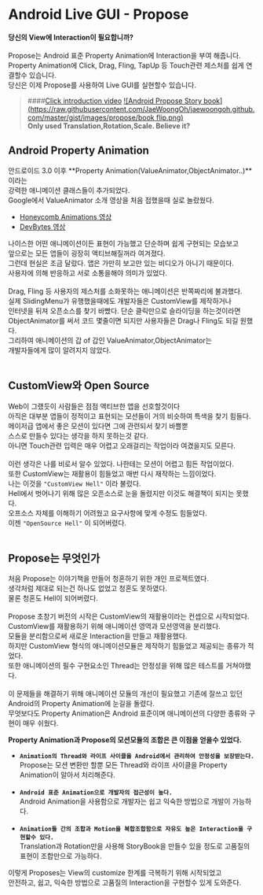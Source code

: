 # Android Live GUI - Propose
**당신의 View에 Interaction이 필요합니까?**<br><br>
Propose는 Android 표준 Property Animation에 Interaction을 부여 해줍니다.<br>
Property Animation에 Click, Drag, Fling, TapUp 등 Touch관련 제스처를 쉽게 연결할수 있습니다.<br>
당신은 이제 Propose를 사용하여 Live GUI를 실현할수 있습니다.<br>

> ####[Click introduction video](https://youtu.be/FpXSwXSbTYE)
[![Android Propose Story book](https://raw.githubusercontent.com/JaeWoongOh/jaewoongoh.github.com/master/gist/images/propose/book flip.png)](http://youtu.be/FpXSwXSbTYE)<br>
**Only used Translation,Rotation,Scale.  Believe it?**


## Android Property Animation
안드로이드 3.0 이후 **Property Animation(ValueAnimator,ObjectAnimator..)**이라는<br>
강력한 애니메이션 클래스들이 추가되었다.<br>
Google에서 ValueAnimator 소개 영상을 처음 접했을때 실로 놀랐웠다.<br>
- [Honeycomb Animations 영상](https://youtu.be/-9nxx066eHE)<br>
- [DevBytes 영상](https://youtu.be/8sG3bAPOhyw?list=PLWENVpyNjgdFKwgBWj75IKQdM-DjvcPzx)<br>

나이스한 어떤 애니메이션이든 표현이 가능했고 단순하며 쉽게 구현되는 모습보고<br>
앞으로는 모든 앱들이 굉장히 액티브해질꺼라 여겨졌다.<br>
그런데 현실은 조금 달랐다. 앱은 가만히 보고만 있는 비디오가 아니기 때문이다.<br>
사용자에 의해 반응하고 서로 소통을해야 의미가 있었다.<br><br>
Drag, Fling 등 사용자의 제스처를 소화못하는 애니메이션은 반쪽짜리에 불과했다.<br>
실제 SlidingMenu가 유행했을때에도 개발자들은 CustomView를 제작하거나<br> 
인터넷을 뒤져 오픈소스를 찾기 바빴다. 단순 클릭만으로 슬라이딩을 하는것이라면<br>
ObjectAnimator를 써서 코드 몇줄이면 되지만 사용자들은 Drag나 Fling도 되길 원했다.<br>
그리하여 애니메이션의 갑 of 갑인 ValueAnimator,ObjectAnimator는<br>
개발자들에게 많이 알려지지 않았다.<br><br>

## CustomView와 Open Source
Web이 그랬듯이 사람들은 점점 액티브한 앱을 선호할것이다<br>
아직은 대부분 앱들이 정적이고 표현되는 모션들이 거의 비슷하여 특색을 찾기 힘들다.<br>
메이저급 앱에서 좋은 모션이 있다면 그에 관련되서 찾기 바쁠뿐<br>
스스로 만들수 있다는 생각을 하지 못하는것 같다.<br>
아니면 Touch관련 입력은 매우 어렵고 오래걸리는 작업이라 여겼을지도 모른다.<br><br>
이런 생각은 나를 비로서 알수 있었다. 나한테는 모션이 어렵고 힘든 작업이었다.<br>
또한 CustomView는 재활용이 힘들었고 매번 다시 재작하는 느낌이었다. <br>
나는 이것을 ```"CustomView Hell"``` 이라 불렀다.<br>
Hell에서 벗어나기 위해 많은 오픈소스로 눈을 돌렸지만 이것도 해결책이 되지는 못했다.<br>
오프소스 자체를 이해하기 어려웠고 요구사항에 맞게 수정도 힘들었다.<br>
이젠 ```"OpenSource Hell"``` 이 되어버렸다.<br>
<br>

## Propose는 무엇인가
처음 Propose는 이야기책을 만들어 청혼하기 위한 개인 프로젝트였다.<br>
생각처럼 제대로 되는건 하나도 없었고 청혼도 못하였다.<br>
물론 청혼도 Hell이 되어버렸다.<br><br>
Propose 초창기 버전의 시작은 CustomView의 재활용이라는 컨셉으로 시작되었다.<br>
CustomView를 재활용하기 위해 애니메이션 영역과 모션영역을 분리했다.<br>
모듈을 분리함으로써 새로운 Interaction을 만들고 재활용했다.<br>
하지만 CustomView 형식의 애니메이션모듈은 제작하기 힘들었고 제공되는 종류가 적었다.<br>
또한 애니메이션의 필수 구현요소인 Thread는 안정성을 위해 많은 테스트를 거쳐야했다.<br><br>
이 문제들을 해결하기 위해 애니메이션 모듈의 개선이 필요했고 기존에 잘쓰고 있던<br>
Android의 Property Animation에 눈길을 돌렸다.<br>
무엇보다도 Property Animation은 Android 표준이며 애니메이션의 다양한 종류와 구현이 매우 쉬웠다.<br>

**Property Animation과 Propose의 모션모듈의 조합은 큰 이점을 얻을수 있었다.**
- **```Animation의 Thread와 라이프 사이클을 Android에서 관리하여 안정성을 보장받는다.```**<br>
Propose는 모션 변환만 할뿐 모든 Thread와 라이프 사이클을 Property Animation이 알아서 처리해준다.
<br><br>
- **```Android 표준 Animation으로 개발자의 접근성이 높다.```**<br>
Android Animation을 사용함으로 개발자는 쉽고 익숙한 방법으로 개발이 가능하다.
<br><br>
- **```Animation들 간의 조합과 Motion을 복합조합함으로 자유도 높은 Interaction을 구현할수 있다.```**<br>
Translation과 Rotation만을 사용해 StoryBook을 만들수 있을 정도로 고품질의 표현이 조합만으로 가능하다.<br>


이렇게 Proposes는 View의 customize 한계를 극복하기 위해 시작되었고<br>
안전하고, 쉽고, 익숙한 방법으로 고품질의 Interaction을 구현할수 있게 도와준다.<br><br>
